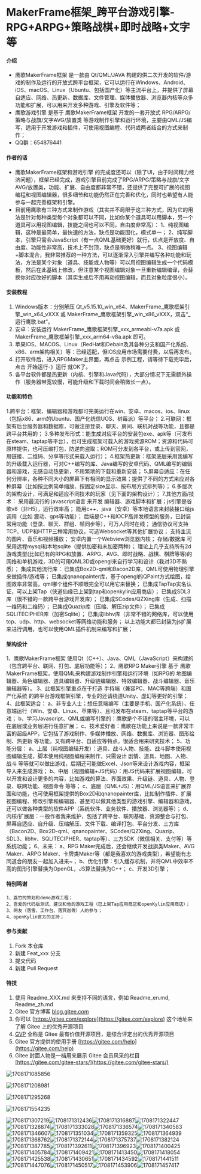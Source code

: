 # MakerFrame框架_跨平台游戏引擎-RPG+ARPG+策略战棋+即时战略+文字等

#### 介绍

* 鹰歌MakerFrame框架 是一款由 Qt/QML/JAVA 构建的供二次开发的软件/游戏的制作及运行的开放式跨平台框架，它可以运行在Windows、Android、iOS、macOS、Linux（Ubuntu、包括国产化）等主流平台上，并提供了屏幕自适应、网络、热更新、数据库、文件管理、媒体播放器、浏览器内核等众多功能和扩展，可以用来开发多种游戏、引擎及软件等；
* 鹰歌游戏引擎 是基于 鹰歌MakerFrame框架 开发的一套开放式 RPG/ARPG/策略与战旗/文字AVG/放置类 等游戏制作引擎和运行环境，主要由QML/JS编写，适用于开发游戏和插件，可使用视图编程、代码或两者结合的方式来制作；
* QQ群：654876441

#### 作者的话

* 鹰歌MakerFrame框架和游戏引擎 的完成度还可以（除了UI，由于时间精力经济问题），框架已经完成，游戏引擎目前完成了RPG/ARPG/策略与战旗/文字AVG/放置类，功能、扩展、自由度都非常不错，还提供了完整可扩展的视图编程和视图编辑器，很多细节和功能仍然正在完善和优化，同时也希望有人能参与一起完善框架和引擎。
* 目前用鹰歌有三种方式来制作游戏（其实并不局限于这三种方式，因为它的用法是针对每种类型每个对象都可以不同，比如你某个道具可以用脚本，另一个道具可以用视图编辑，技能之间也可以不同，自由度非常高）：
  1、纯视图编辑，这种是最简单，最快速的方法，缺点是功能固化，模式单一；
  2、纯写脚本，引擎只需会JavaScript（有一点QML基础更好）就行，优点是开放度、自由度、功能性非常高，技术上不封顶，缺点是稍微稍难一点。
  3、视图编辑+脚本混合，我非常推荐的一种方法，可以逐渐深入引擎并编写各种功能和玩法，方法是某个对象（道具、技能或人物等）可以用视图编辑生成一个代码模板，然后在此基础上修改，但注意某个视图编辑对象一旦重新编辑编译，会替换你对应改好的脚本（其实生成后不用再动视图编辑，而且对象粒度很小）。

#### 安装教程

1. Windows版本：分别解压 Qt_v5.15.10_win_x64、MakerFrame_鹰歌框架引擎_win_x64_vXXX 或 MakerFrame_鹰歌框架引擎_win_x86_vXXX，双击“_运行鹰歌.bat”。
2. 安卓：安装运行 MakerFrame_鹰歌框架引擎_xxx_armeabi-v7a.apk 或 MakerFrame_鹰歌框架引擎_xxx_arm64-v8a.apk 即可。
3. 苹果IOS、MACOS、Linux（RedHat和Debain及其各种分支和国产化系统、x86、arm架构相关）等：已经适配，但IOS应用市场需要付费，以后再发布。
4. 打开软件后，进入RPGMaker主界面，再点击 示例工程，请等待下载完毕后，点击 开始运行-》运行 就OK了。
5. 各平台软件都是热更新（内核、引擎和Java代码），大部分情况下无需额外操作（服务器带宽较慢，可能升级和下载时间会稍微长一点）。

#### 功能和特色

1.跨平台：框架、编辑器和游戏都可完美运行在win、安卓、macos、ios、linux（包括x86、arm的Ubuntu、国产化统信UOS、树莓派）等平台；
2.可联网：框架有后台服务器和数据库，可做注册登录、聊天、房间、联机对战等功能，且都是跨平台共用的；
3.多种发布形式：能生成对应平台的安装包exe、apk等（可发布在steam、taptap等平台），也可生成框架可载入的游戏资源ROM；资源和代码可原样提供，也可压缩打包，防逆向盗取；ROM可分发到各平台，或上传到官网，用链接、二维码、分享等形式来载入运行）；
4.框架热更新：框架底层采用我编写的升级载入运行器，可对C++编写的库、Java编写的安卓代码、QML编写的编辑器和游戏，无感自动热更新，不用繁琐的下载和重新安装；
5.屏幕自适应：在任何分辨率，各种不同大小的屏幕下有相同的显示效果；提供了不同的方式来应对各种屏幕（比如按比例简单缩放、按固定size显示、按布局方式排列等）；
6.多层次的架构设计，可满足和适应不同技术的玩家（见下面的架构设计）；
7.其他方面/技术：
  采用最流行的 javascript语言 来开发 编辑器、游戏脚本和扩展；js引擎是谷歌v8（非H5），运行效率高；
  能用c++、java（安卓）等本地语言来封装接口给js调用（比如 震动、gps等功能）；
  后端是C++和IOCP高并发模型的服务，已封装常用功能（登录、聊天、群组、帧同步等），可万人同时在线；
  通信协议可支持TCP、UDP和HTTP三种常用协议，可选Websocket等其他扩展协议；
  支持主流的图片、音乐和视频播放；
  安卓内置一个Webview浏览器内核；
  存储/数据库 可采用远程mysql和本地sqlite（提供加密和未加密两种）；
  理论上几乎支持所有2d游戏类型(比如已有的RPG和放置、ARPG、AVG、即时战略、战棋、棋牌等等)的网络和单机游戏，3D的可用QML3D或opengl来自行学习和设计（我对3D不熟悉）；
  集成其他流行库：
    已集成Box2D-qml和Bacon2D库，QML可使用物理引擎来做插件/游戏等；
    已集成qnanopainter库，基于opengl的QPaint方式绘图，绘图效率非常高，qml哪个组件不顺眼完全可以用它来替换；
    已集成TapTap实名认证，可以上架Tap（侠道仙缘已上架到tap和openkylin应用商店）；
    已集成SDL3库（很不错的一款跨平台游戏开发库）；
    已集成SCodes/QZXing库（生成、扫描一维码和二维码）；
    已集成Quazip库（压缩、解压zip文件）；
    已集成SQLITECIPHER库（加密Sqlite）；
    已集成libhv库（非常不错的网络库，可以使用tcp、udp、http、websocket等网络功能和服务；
  以上功能大都已封装为js扩展来进行调用，也可以使用QML插件机制来编写和扩展；

#### 架构设计

1、鹰歌MakerFrame框架 使用Qt（C++）、Java、QML（JavaScript）来构建的（包含跨平台、联网、打包、底层功能等）；
2、鹰歌RPG Maker引擎 基于 鹰歌MakerFrame框架，使用QML来构建游戏制作引擎和运行环境（如RPG的 地图编辑器、角色编辑器、道具编辑器、升级链编辑器、特效编辑器、战斗编辑器、音乐编辑器等）。
3、此框架引擎重点在于打造 手持端（兼容PC、MAC等跨端）和国产化系统 的跨平台游戏框架引擎，专业的还请绕道Unity、虚幻等更好的引擎；
4、此框架适合：
    a、非专业人士；想任意端编写（主要是手机、国产化系统）、任意端运行（Win、安卓、Linux、苹果等）、且可发布在steam、taptap等平台的游戏；
    b、学习Javascript、QML或编写引擎的：鹰歌是个不错的宿主环境，可以在底层或业务层进行任意扩展；
    c、技术爱好者：鹰歌在功能上来说是一款非常丰富的超级APP，它包括了游戏制作、多媒体播放、网络、数据库、浏览器、图形绘制、热更新 等功能，又有跨平台、自适应等特点，很适合用来研究技术；
5、功能分层：
    a、上层（纯视图编辑开发）：道具、战斗人物、技能、战斗脚本使用视图编辑生成，脚本使用纯视图编程来制作，只需设计 剧情、道具、地图、人物、战斗 等等就可以做出游戏，后期还可能做Excel、Json等来设计游戏内容，框架导入来生成游戏；
    b、中层（视图编辑+JS代码）：用JS代码来扩展视图编辑，可以开发和设计更多的内容，比如游戏的算法、界面效果、升级链、道具、人物、登录、联网功能、视图命令 等等；
    c、底层（QML+JS）：用QML/JS语言来扩展界面和功能，也可使用框架提供的Box2D和qnanopainter库，比如制作插件、扩展视图编程、修改引擎和编辑器、甚至可以做其他类型的游戏引擎、编辑器和游戏，还可以做各种类型的软件APP（系统软件、业务软件、播放器、浏览器等）；
    d、内核/扩展层：一般作者我来维护，包括了跨平台、联网基础、资源整合与打包、屏幕自适应、自升级、压缩解压、文件下载、编译打包、平台分发、三方库（Bacon2D、Box2D-qml、qnanopainter、SCodes/QZXing、Quazip、SDL3、libhv、SQLITECIPHER、taptap等）、三方SDK（微信相关、支付等）等系统功能；
6、未来：
    a、RPG Maker完成后，还会继续开发战旗类Maker、AVG Maker、ARPG Maker、卡牌类Maker等（都是我喜欢的游戏类型），希望能有志同道合的朋友一起加入进来~；
    b、优化引擎：引入缓存机制，并将QML中效率不高的图形引擎替换为OpenGL，JS算法替换为C++；
    c、开发3D引擎；

#### 特别鸣谢

    1、荔竹的策划和demo游戏工程；
    2、吾爱的代码版测试、建议和他的游戏工程（已上架Tap应用商店和openKylin应用商店）；
    3、网友（落雪、工作台、落冥迦等）人的参与；
    4、openKylin官方的支持；

#### 参与贡献

1. Fork 本仓库
2. 新建 Feat_xxx 分支
3. 提交代码
4. 新建 Pull Request

#### 特技

1. 使用 Readme\_XXX.md 来支持不同的语言，例如 Readme\_en.md, Readme\_zh.md
2. Gitee 官方博客 [blog.gitee.com](https://blog.gitee.com)
3. 你可以 [https://gitee.com/explore](https://gitee.com/explore) 这个地址来了解 Gitee 上的优秀开源项目
4. [GVP](https://gitee.com/gvp) 全称是 Gitee 最有价值开源项目，是综合评定出的优秀开源项目
5. Gitee 官方提供的使用手册 [https://gitee.com/help](https://gitee.com/help)
6. Gitee 封面人物是一档用来展示 Gitee 会员风采的栏目 [https://gitee.com/gitee-stars/](https://gitee.com/gitee-stars/)

![1708171085856](image/README/1708171085856.png)

![1708171208981](image/README/1708171208981.png)

![1708171295268](image/README/1708171295268.png)

![1708171554235](image/README/1708171554235.png)

![1708171307219](image/README/1708171307219.png)![1708171312436](image/README/1708171312436.png)![1708171316887](image/README/1708171316887.png)![1708171322447](image/README/1708171322447.png)![1708171328874](image/README/1708171328874.png)![1708171333028](image/README/1708171333028.png)![1708171336574](image/README/1708171336574.png)![1708171340583](image/README/1708171340583.png)![1708171346607](image/README/1708171346607.png)![1708171351034](image/README/1708171351034.png)![1708171359325](image/README/1708171359325.png)![1708171364939](image/README/1708171364939.png)![1708171368762](image/README/1708171368762.png)![1708171372144](image/README/1708171372144.png)![1708171375737](image/README/1708171375737.png)![1708171382124](image/README/1708171382124.png)![1708171387785](image/README/1708171387785.png)![1708171392611](image/README/1708171392611.png)![1708171396923](image/README/1708171396923.png)![1708171400425](image/README/1708171400425.png)![1708171405784](image/README/1708171405784.png)![1708171409421](image/README/1708171409421.png)![1708171413450](image/README/1708171413450.png)![1708171418054](image/README/1708171418054.png)![1708171425538](image/README/1708171425538.png)![1708171430651](image/README/1708171430651.png)![1708171434592](image/README/1708171434592.png)![1708171441511](image/README/1708171441511.png)![1708171447076](image/README/1708171447076.png)![1708171450517](image/README/1708171450517.png)![1708171453906](image/README/1708171453906.png)![1708171457417](image/README/1708171457417.png)
